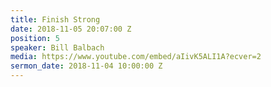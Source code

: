 ```yaml
---
title: Finish Strong
date: 2018-11-05 20:07:00 Z
position: 5
speaker: Bill Balbach
media: https://www.youtube.com/embed/aIivK5ALI1A?ecver=2
sermon_date: 2018-11-04 10:00:00 Z
---
```


